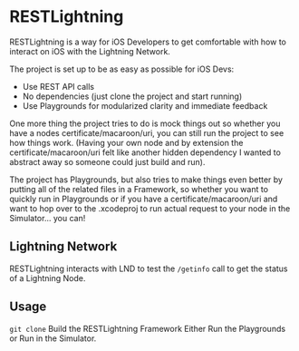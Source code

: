 # RESTLightning

RESTLightning is a way for iOS Developers to get comfortable with how to interact on iOS with the Lightning Network.

The project is set up to be as easy as possible for iOS Devs:

- Use REST API calls
- No dependencies (just clone the project and start running)
- Use Playgrounds for modularized clarity and immediate feedback

One more thing the project tries to do is mock things out so whether you have a nodes certificate/macaroon/uri, you can still run the project to see how things work. (Having your own node and by extension the certificate/macaroon/uri felt like another hidden dependency I wanted to abstract away so someone could just build and run).

The project has Playgrounds, but also tries to make things even better by putting all of the related files in a Framework, so whether you want to quickly run in Playgrounds or if you have a certificate/macaroon/uri and want to hop over to the .xcodeproj to run actual request to your node in the Simulator... you can!

## Lightning Network

RESTLightning interacts with LND to test the `/getinfo` call to get the status of a Lightning Node.

## Usage
`git clone`
Build the RESTLightning Framework
Either Run the Playgrounds or Run in the Simulator.
